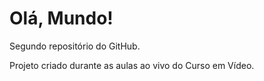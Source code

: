 # Olá, Mundo!
 Segundo repositório do GitHub.
 
 Projeto criado durante as aulas ao vivo do Curso em Vídeo.
